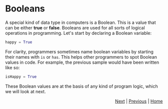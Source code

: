 # Booleans

A special kind of data type in computers is a Boolean. This is a value that can be either **true** or **false**. Booleans are used for all sorts of logical operations in programming. Let's start by declaring a Boolean variable:
```python
happy = True
```

For clarity, programmers sometimes name boolean variables by starting their names with `is` or `has`. This helps other programmers to spot Boolean values in code. For example, the previous sample would have been written like so:
```python
isHappy = True
```

These Boolean values are at the basis of any kind of program logic, which we will look at next.

<div style="text-align: right">
<a href="logic.html">Next</a> | 
<a href="number.html">Previous</a> | 
<a href="../index.html">Home</a>
</div>